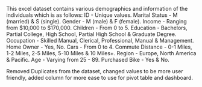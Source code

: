 This excel dataset contains various demographics and information of the individuals which is as follows: 
ID - Unique values.
Marital Status - M (married) & S (single).
Gender - M (male) & F (female).
Income - Ranging from $10,000 to $170,000.
Children - From 0 to 5.
Education - Bachelors, Partial College, High School, Partial High School & Graduate Degree.
Occupation - Skilled Manual, Clerical, Professional, Manual & Management.
Home Owner - Yes, No. 
Cars - From 0 to 4.
Commute Distance -  0-1 Miles, 1-2 Miles, 2-5 Miles, 5-10 Miles & 10 Miles+.
Region - Europe, North America & Pacific.
Age - Varying from 25 - 89.
Purchased Bike - Yes & No.

Removed Duplicates from the dataset, changed values to be more user friendly, added column for more ease to use for pivot table and dashboard.
